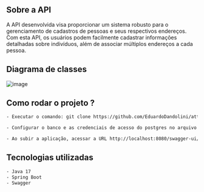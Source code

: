 ## Sobre a API
A API desenvolvida visa proporcionar um sistema robusto para o gerenciamento de cadastros de pessoas e seus respectivos endereços. Com esta API, os usuários podem facilmente cadastrar informações detalhadas sobre indivíduos, além de associar múltiplos endereços a cada pessoa.

## Diagrama de classes 
![image](https://github.com/EduardoDandolini/attus-api/assets/130665098/2b9a25d2-aa5e-439d-8e30-3f80f8b8e17a)

## Como rodar o projeto ?
```bash
- Executar o comando: git clone https://github.com/EduardoDandolini/attus-api.git no diretório de sua preferência
```
```bash
- Configurar o banco e as credenciais de acesso do postgres no arquivo application.properties
 ```
```bash
- Ao subir a aplicação, acessar a URL http://localhost:8080/swagger-ui/index.html#/ para ter total conhecimento dos endpoints disponíveis
```

## Tecnologias utilizadas
```bash
- Java 17
- Spring Boot
- Swagger
